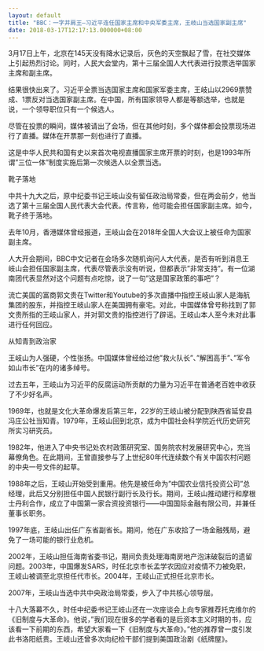 ```yaml
---
layout: default
title: "BBC：一字并肩王—习近平连任国家主席和中央军委主席，王岐山当选国家副主席"
date: 2018-03-17T12:17:13.000000+08:00
---
```


3月17日上午，北京在145天没有降水记录后，灰色的天空飘起了雪，在社交媒体上引起热烈讨论。同时，人民大会堂内，第十三届全国人大代表进行投票选举国家主席和副主席。

结果很快出来了。习近平全票当选国家主席和国家军委主席，王岐山以2969票赞成、1票反对当选国家副主席。在中国，所有国家领导人都是等额选举，也就是说，一个领导职位只有一个候选人。

尽管在投票的瞬间，媒体被请出了会场，但在其他时刻，多个媒体都会投票现场进行了直播。媒体在开票那一刻也进行了直播。

这是中华人民共和国有史以来首次电视直播国家主席开票的时刻，也是1993年所谓”三位一体”制度实施后第一次候选人以全票当选。

靴子落地

中共十九大之后，原中纪委书记王岐山没有留任政治局常委，但在两会前夕，他当选了第十三届全国人民代表大会代表。传言称，他可能会担任国家副主席。如今，靴子终于落地。

去年10月，香港媒体曾经报道，王岐山会在2018年全国人大会议上被任命为国家副主席。

人大开会期间，BBC中文记者在会场多次随机询问人大代表，是否有听到消息王岐山会担任国家副主席，代表尽管表示没有听说，但都表示”非常支持”。有一位湖南团代表显然对这个问题有点吃惊，说了一句”这是国家政策的事吧”？

流亡美国的富商郭文贵在Twitter和Youtube的多次直播中指控王岐山家人是海航集团的股东，并指控王岐山家人在美国拥有豪宅。对此，中国媒体曾号称找到了郭文贵所指的王岐山家人，并对郭文贵的指控进行了辟谣。王岐山本人至今未对此事进行任何回应。

从知青到政治家

王岐山为人强硬，个性张扬。中国媒体曾经给过他”救火队长”、”解困高手”、”军令如山市长”在内的诸多绰号。

过去五年，王岐山为习近平的反腐运动所贡献的力量为习近平在普通老百姓中收获了不少好名声。

1969年，也就是文化大革命爆发后第三年，22岁的王岐山被分配到陕西省延安县冯庄公社当知青。1979年，王岐山回到北京，成为中国社会科学院近代历史研究所实习研究员。

1982年，他进入了中央书记处农村政策研究室、国务院农村发展研究中心，充当幕僚角色。在此期间，王曾直接参与了上世纪80年代连续数个有关中国农村问题的中央一号文件的起草。

1988年之后，王岐山开始受到重用。他先是被任命为”中国农业信托投资公司”总经理，此后又分别担任中国人民银行副行长及行长。期间，王岐山推动建行和摩根士丹利合作，成立了中国第一家合资投资银行——中国国际金融有限公司，并兼任董事长职务。

1997年底，王岐山出任广东省副省长。期间，他在广东收拾了一场金融残局，避免了一场可能的银行业危机。

2002年，王岐山担任海南省委书记，期间负责处理海南房地产泡沫破裂后的遗留问题。2003年，中国爆发SARS，时任北京市长孟学农因应对疫情不力被免职，王岐山被调至北京担任代市长。2004年，王岐山正式担任北京市长。

2007年，王岐山当选中共中央政治局常委，步入了中共核心领导层。

十八大落幕不久，时任中纪委书记王岐山还在一次座谈会上向专家推荐托克维尔的《旧制度与大革命》。他说，”我们现在很多的学者看的是后资本主义时期的书，应该看一下前期的东西，希望大家看一下《旧制度与大革命》。”他的推荐曾一度引发此书洛阳纸贵。王岐山还曾多次向纪检干部们提到美国政治剧《纸牌屋》。

